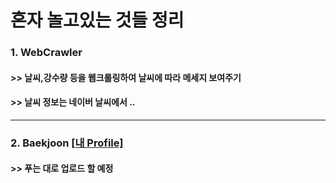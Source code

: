 # 혼자 놀고있는 것들 정리

### 1. WebCrawler
#### >> 날씨,강수량 등을 웹크롤링하여 날씨에 따라 메세지 보여주기
#### >> 날씨 정보는 네이버 날씨에서 ..

---

### 2. Baekjoon [[내 Profile]](https://www.acmicpc.net/user/riim715)

#### >> 푸는 대로 업로드 할 예정
